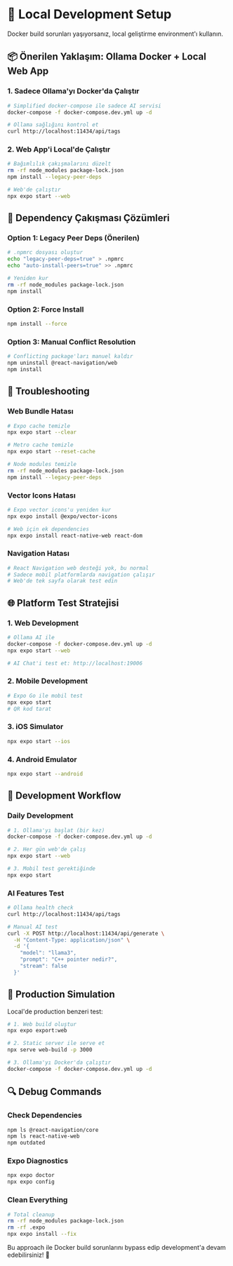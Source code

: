 # 🚀 Local Development Setup

Docker build sorunları yaşıyorsanız, local geliştirme environment'ı kullanın.

## 📦 Önerilen Yaklaşım: Ollama Docker + Local Web App

### 1. Sadece Ollama'yı Docker'da Çalıştır

```bash
# Simplified docker-compose ile sadece AI servisi
docker-compose -f docker-compose.dev.yml up -d

# Ollama sağlığını kontrol et
curl http://localhost:11434/api/tags
```

### 2. Web App'i Local'de Çalıştır

```bash
# Bağımlılık çakışmalarını düzelt
rm -rf node_modules package-lock.json
npm install --legacy-peer-deps

# Web'de çalıştır
npx expo start --web
```

## 🔧 Dependency Çakışması Çözümleri

### Option 1: Legacy Peer Deps (Önerilen)

```bash
# .npmrc dosyası oluştur
echo "legacy-peer-deps=true" > .npmrc
echo "auto-install-peers=true" >> .npmrc

# Yeniden kur
rm -rf node_modules package-lock.json
npm install
```

### Option 2: Force Install

```bash
npm install --force
```

### Option 3: Manual Conflict Resolution

```bash
# Conflicting package'ları manuel kaldır
npm uninstall @react-navigation/web
npm install
```

## 🐛 Troubleshooting

### Web Bundle Hatası

```bash
# Expo cache temizle
npx expo start --clear

# Metro cache temizle
npx expo start --reset-cache

# Node modules temizle
rm -rf node_modules package-lock.json
npm install --legacy-peer-deps
```

### Vector Icons Hatası

```bash
# Expo vector icons'u yeniden kur
npx expo install @expo/vector-icons

# Web için ek dependencies
npx expo install react-native-web react-dom
```

### Navigation Hatası

```bash
# React Navigation web desteği yok, bu normal
# Sadece mobil platformlarda navigation çalışır
# Web'de tek sayfa olarak test edin
```

## 🌐 Platform Test Stratejisi

### 1. Web Development

```bash
# Ollama AI ile
docker-compose -f docker-compose.dev.yml up -d
npx expo start --web

# AI Chat'i test et: http://localhost:19006
```

### 2. Mobile Development

```bash
# Expo Go ile mobil test
npx expo start
# QR kod tarat
```

### 3. iOS Simulator

```bash
npx expo start --ios
```

### 4. Android Emulator

```bash
npx expo start --android
```

## 📱 Development Workflow

### Daily Development

```bash
# 1. Ollama'yı başlat (bir kez)
docker-compose -f docker-compose.dev.yml up -d

# 2. Her gün web'de çalış
npx expo start --web

# 3. Mobil test gerektiğinde
npx expo start
```

### AI Features Test

```bash
# Ollama health check
curl http://localhost:11434/api/tags

# Manual AI test
curl -X POST http://localhost:11434/api/generate \
  -H "Content-Type: application/json" \
  -d '{
    "model": "llama3",
    "prompt": "C++ pointer nedir?",
    "stream": false
  }'
```

## 🎯 Production Simulation

Local'de production benzeri test:

```bash
# 1. Web build oluştur
npx expo export:web

# 2. Static server ile serve et
npx serve web-build -p 3000

# 3. Ollama'yı Docker'da çalıştır
docker-compose -f docker-compose.dev.yml up -d
```

## 🔍 Debug Commands

### Check Dependencies

```bash
npm ls @react-navigation/core
npm ls react-native-web
npm outdated
```

### Expo Diagnostics

```bash
npx expo doctor
npx expo config
```

### Clean Everything

```bash
# Total cleanup
rm -rf node_modules package-lock.json
rm -rf .expo
npx expo install --fix
```

Bu approach ile Docker build sorunlarını bypass edip development'a devam edebilirsiniz! 🎉
